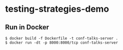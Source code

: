 # testing-strategies-demo

## Run in Docker

```
$ docker build -f Dockerfile -t conf-talks-server .
$ docker run -dt -p 8000:8000/tcp conf-talks-server
```